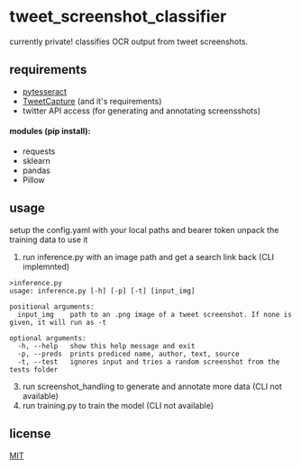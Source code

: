 # tweet_screenshot_classifier
currently private! classifies OCR output from tweet screenshots.

## requirements
* [pytesseract](github.com/madmaze/pytesseract)
* [TweetCapture](github.com/Xacnio/tweetcapture) (and it's requirements)
* twitter API access (for generating and annotating screensshots)

#### modules (pip install):
* requests 
* sklearn
* pandas
* Pillow

## usage
setup the config.yaml with your local paths and bearer token
unpack the training data to use it
1. run inference.py with an image path and get a search link back (CLI implemnted)
```
>inference.py
usage: inference.py [-h] [-p] [-t] [input_img]

positional arguments:
  input_img    path to an .png image of a tweet screenshot. If none is given, it will run as -t

optional arguments:
  -h, --help   show this help message and exit
  -p, --preds  prints prediced name, author, text, source
  -t, --test   ignores input and tries a random screenshot from the tests folder
```

3. run screenshot_handling to generate and annotate more data (CLI not available)
4. run training.py to train the model (CLI not available)

## license
[MIT](LICENSE)
